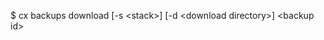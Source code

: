 <!-- layout:code post: backups_usage -->


$ cx backups download [-s &lt;stack&gt;] [-d &lt;download directory&gt;] &lt;backup id&gt;
